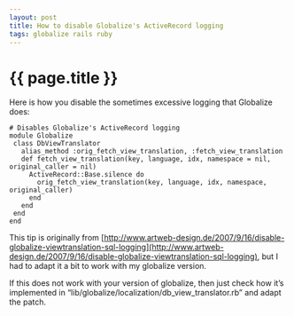 ```yaml
---
layout: post
title: How to disable Globalize's ActiveRecord logging
tags: globalize rails ruby
---
```


{{ page.title }}
====

Here is how you disable the sometimes excessive logging that Globalize does:

    # Disables Globalize's ActiveRecord logging
    module Globalize
     class DbViewTranslator
       alias_method :orig_fetch_view_translation, :fetch_view_translation   
       def fetch_view_translation(key, language, idx, namespace = nil, original_caller = nil)
         ActiveRecord::Base.silence do
           orig_fetch_view_translation(key, language, idx, namespace, original_caller)
         end
       end
     end
    end

This tip is originally from [http://www.artweb-design.de/2007/9/16/disable-globalize-viewtranslation-sql-logging](http://www.artweb-design.de/2007/9/16/disable-globalize-viewtranslation-sql-logging),
but I had to adapt it a bit to work with my globalize version.

If this does not work with your version of globalize, then just check how it’s
implemented in “lib/globalize/localization/db_view_translator.rb” and adapt the patch.

